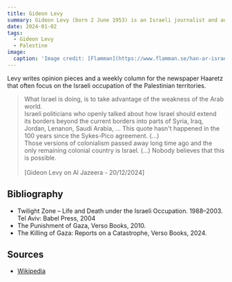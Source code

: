 ```yaml
---
title: Gideon Levy
summary: Gideon Levy (born 2 June 1953) is an Israeli journalist and author. 
date: 2024-01-02
tags:
  - Gideon Levy
  - Palestine
image:
  caption: 'Image credit: [Flamman](https://www.flamman.se/han-ar-israels-mest-hatade-journalist/)'
---
```


Levy writes opinion pieces and a weekly column for the newspaper Haaretz that often focus on the Israeli occupation of the Palestinian territories.

> What Israel is doing, is to take advantage of the weakness of the Arab world. <br> Israeli politicians who openly talked about how Israel should extend its borders beyond the current borders into parts of Syria, Iraq, Jordan, Lenanon, Saudi Arabia, ... This quote hasn't happened in the 100 years since the Sykes-Pico agreement. (...) <br> Those versions of colonialism passed away long time ago and the only remaining colonial country is Israel. (...) Nobody believes that this is possible. <br> <br> [Gideon Levy on Al Jazeera - 20/12/2024]

## Bibliography

- Twilight Zone – Life and Death under the Israeli Occupation. 1988–2003. Tel Aviv: Babel Press, 2004
- The Punishment of Gaza, Verso Books, 2010.
- The Killing of Gaza: Reports on a Catastrophe, Verso Books, 2024.

## Sources

- [Wikipedia](https://en.wikipedia.org/wiki/Gideon_Levy)
